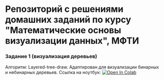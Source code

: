 # Репозиторий с решениями домашних заданий по курсу  "Математические основы визуализации данных", МФТИ

### Задание 1 (визуализация деревьев)

Алгоритм: Layered-tree-draw. Адаптирован для визуализации бинарных и небинарных деревьев.
Ссылка на ноутбук: <a href="https://colab.research.google.com/github/Nikis14/MIPT-visualization-hw/blob/main/hw1-trees/HW_1_Tree.ipynb" target="_blank" rel="nofollow">
  <img src="https://colab.research.google.com/assets/colab-badge.svg" alt="Open In Colab"/>
</a>
